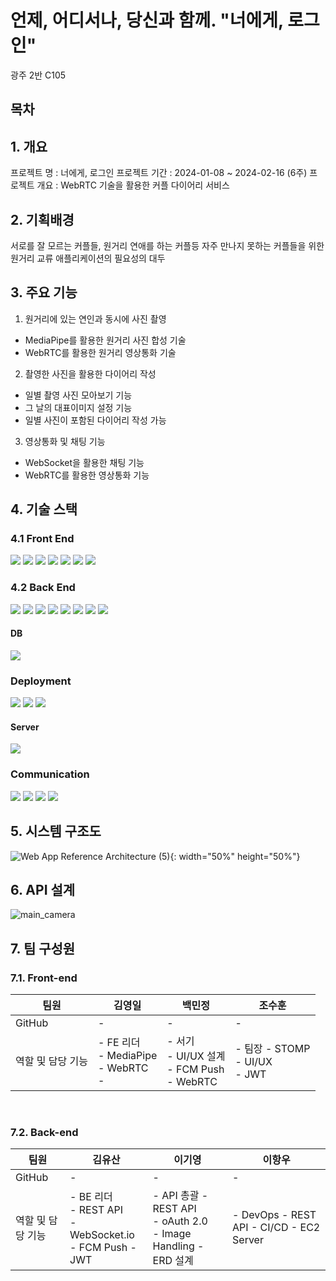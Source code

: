 # 언제, 어디서나, 당신과 함께. "너에게, 로그인"

광주 2반 C105
## 목차


## 1. 개요
프로젝트 명 : 너에게, 로그인
프로젝트 기간 : 2024-01-08 ~ 2024-02-16 (6주)
프로젝트 개요 : WebRTC 기술을 활용한 커플 다이어리 서비스

## 2. 기획배경
서로를 잘 모르는 커플들, 원거리 연애를 하는 커플등 자주 만나지 못하는 커플들을 위한
원거리 교류 애플리케이션의 필요성의 대두

## 3. 주요 기능
1. 원거리에 있는 연인과 동시에 사진 촬영
- MediaPipe를 활용한 원거리 사진 합성 기술
- WebRTC를 활용한 원거리 영상통화 기술

2. 촬영한 사진을 활용한 다이어리 작성
- 일별 촬영 사진 모아보기 기능
- 그 날의 대표이미지 설정 기능
- 일별 사진이 포함된 다이어리 작성 가능

3.  영상통화 및 채팅 기능
- WebSocket을 활용한 채팅 기능
- WebRTC를 활용한 영상통화 기능

## 4. 기술 스택
### 4.1 Front End
<img src="https://img.shields.io/badge/Typescript-3178C6?style=for-the-badge&logo=Typescript&logoColor=white">
<img src="https://img.shields.io/badge/React-61DAFB?style=for-the-badge&logo=React&logoColor=white">
<img src="https://img.shields.io/badge/WebRTC-333333?style=for-the-badge&logo=WebRTC&logoColor=white"/>
<img src="https://img.shields.io/badge/PWA-5A0FC8?style=for-the-badge&logo=PWA&logoColor=white"/>
<img src="https://img.shields.io/badge/AXIOS-5A29E4?style=for-the-badge&logo=AXIOS&logoColor=white"/>
<img src="https://img.shields.io/badge/npm-CB3837?style=for-the-badge&logo=npm&logoColor=wihte"/>
<img src="https://img.shields.io/badge/Mui-007FFF?style=for-the-badge&logo=Mui&logoColor=white"/>

### 4.2 Back End
<img src="https://img.shields.io/badge/SpringBoot-6DB33F?style=for-the-badge&logo=SpringBoot&logoColor=white"/>
<img src="https://img.shields.io/badge/STOMP-010101?style=for-the-badge"/>
<img src="https://img.shields.io/badge/SpringSecurity-6DB33F?style=for-the-badge&logo=SpringSecurity&logoColor=white"/>
<img src="https://img.shields.io/badge/KAKAO-FFCD00?style=for-the-badge&logo=Kakao&logoColor=black">
<img src="https://img.shields.io/badge/Java-E79537?style=for-the-badge"/>
<img src="https://img.shields.io/badge/JPA-2496ED?style=for-the-badge"/>
<img src="https://img.shields.io/badge/Lombok-EB1F1F?style=for-the-badge"/>
<img src="https://img.shields.io/badge/JWT-184D66?style=for-the-badge"/>

#### DB
<img src="https://img.shields.io/badge/MySql-4479A1?style=for-the-badge&logo=MySql&logoColor=white"/>

### Deployment
<img src="https://img.shields.io/badge/Jenkins-D24939?style=for-the-badge&logo=Jenkins&logoColor=black">
<img src="https://img.shields.io/badge/Docker-2496ED?style=for-the-badge&logo=Docker&logoColor=white">
<img src="https://img.shields.io/badge/Nginx-009639?style=for-the-badge&logo=Nginx&logoColor=white">

#### Server
<img src="https://img.shields.io/badge/EC2-FF9900?style=for-the-badge&logo=EC2&logoColor=white"/>

### Communication
<img src="https://img.shields.io/badge/Gitlab-FC6D26?style=for-the-badge&logo=Gitlab&logoColor=white">
<img src="https://img.shields.io/badge/Jira-0052CC?style=for-the-badge&logo=JiraSoftware&logoColor=white">
<img src="https://img.shields.io/badge/Notion-000000?style=for-the-badge&logo=Notion&logoColor=white">
<img src="https://img.shields.io/badge/Figma-F24E1E?style=for-the-badge&logo=Figma&logoColor=white">



## 5. 시스템 구조도
![Web App Reference Architecture (5)](https://github.com/giyoung-Lee/Hub/assets/19604808/d75bf7ed-24c9-4b33-9e55-de11b1b52b7c){: width="50%" height="50%"}


## 6. API 설계
![main_camera](https://github.com/giyoung-Lee/Hub/assets/19604808/29e21fe8-8a6c-414f-9c74-42c078058ccc)

## 7. 팀 구성원
### 7.1. Front-end

<table class="tg">
<thead>
  <tr>
    <th class="tg-0pky">팀원</th>
    <th class="tg-0pky">김영일</th>
    <th class="tg-0pky">백민정</th>
    <th class="tg-0pky">조수훈</th>
  </tr>
</thead>
<tbody>
  <tr>
    <td class="tg-0pky">GitHub</td>
    <td class="tg-0pky">-</td>
    <td class="tg-0pky">-</td>
    <td class="tg-0pky">-</td>
  </tr>
  <tr>
    <td class="tg-0pky">역할 및 담당 기능</td>
    <td class="tg-0pky">
    - FE 리더<br>
    - MediaPipe<br>
    - WebRTC<br>
    - </td>
    <td class="tg-0pky">
    - 서기<br>
    - UI/UX 설계<br>
    - FCM Push<br>
    - WebRTC</td>
    <td class="tg-0pky">
    - 팀장
    - STOMP<br>
    - UI/UX<br>
    - JWT</td>
  </tr>
</tbody>
</table>

<br>

### 7.2. Back-end

<table>
<thead>
  <tr>
    <th class="tg-0pky">팀원</th>
    <th class="tg-0pky">김유산</th>
    <th class="tg-0pky">이기영</th>
    <th class="tg-0pky">이항우</th>
  </tr>
</thead>
<tbody>
  <tr>
    <td class="tg-0pky">GitHub</td>
    <td class="tg-0pky">-</td>
    <td class="tg-0pky">-</td>
    <td class="tg-0pky">-</td>
  </tr>
  <tr>
    <td class="tg-0pky">역할 및 담당 기능</td>
    <td class="tg-0pky">
    - BE 리더<br>
    - REST API<br>
    - WebSocket.io <br>
    - FCM Push
    - JWT</td>
    <td class="tg-0pky">
    - API 총괄
    - REST API<br>
    - oAuth 2.0<br>
    - Image Handling
    - ERD 설계 </td>
    <td class="tg-0pky">
    - DevOps
    - REST API
    - CI/CD
    - EC2 Server</td>
  </tr>
</tbody>
</table>

<br><br>


